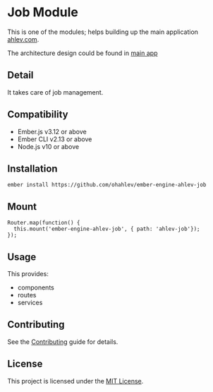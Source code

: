Job Module
==============================================================================

This is one of the modules; helps building up the main application [ahlev.com](https://ahlev.com).

The architecture design could be found in [main app](https://github.com/ohahlev/ember-ahlev-app)

Detail
------------------------------------------------------------------------------
It takes care of job management.


Compatibility
------------------------------------------------------------------------------

* Ember.js v3.12 or above
* Ember CLI v2.13 or above
* Node.js v10 or above


Installation
------------------------------------------------------------------------------

```
ember install https://github.com/ohahlev/ember-engine-ahlev-job
```

Mount
------------------------------------------------------------------------------
```
Router.map(function() {
  this.mount('ember-engine-ahlev-job', { path: 'ahlev-job'});
});
```

Usage
------------------------------------------------------------------------------

This provides:
- components
- routes
- services


Contributing
------------------------------------------------------------------------------

See the [Contributing](CONTRIBUTING.md) guide for details.


License
------------------------------------------------------------------------------

This project is licensed under the [MIT License](LICENSE.md).
